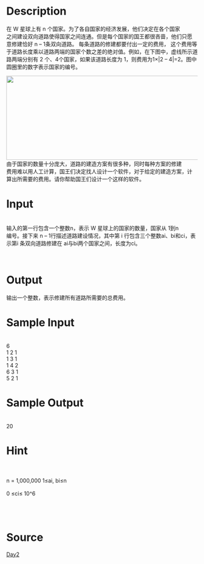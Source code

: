 
# Description

<div class="content"><p>在 W 星球上有 n 个国家。为了各自国家的经济发展，他们决定在各个国家<br/>
之间建设双向道路使得国家之间连通。但是每个国家的国王都很吝啬，他们只愿<br/>
意修建恰好 n – 1条双向道路。 每条道路的修建都要付出一定的费用， 这个费用等于道路长度乘以道路两端的国家个数之差的绝对值。例如，在下图中，虚线所示道路两端分别有 2 个、4个国家，如果该道路长度为 1，则费用为1×|2 – 4|=2。图中圆圈里的数字表示国家的编号。</p>
<p><img height="221" width="631" alt="" src="/source/bzoj/2435/img/aHR0cHM6Ly9seWRzeS5jb20vSnVkZ2VPbmxpbmUvdXBsb2FkLzIwMTEwOC8xKDIpLmpwZw==.jpg"/><br/>
由于国家的数量十分庞大，道路的建造方案有很多种，同时每种方案的修建<br/>
费用难以用人工计算，国王们决定找人设计一个软件，对于给定的建造方案，计<br/>
算出所需要的费用。请你帮助国王们设计一个这样的软件。</p></div>

# Input

<div class="content"><p><br/>
输入的第一行包含一个整数n，表示 W 星球上的国家的数量，国家从 1到n<br/>
编号。接下来 n – 1行描述道路建设情况，其中第 i 行包含三个整数ai、bi和ci，表<br/>
示第i 条双向道路修建在 ai与bi两个国家之间，长度为ci。</p>
<p><br/>
</p></div>

# Output

<div class="content"><p>输出一个整数，表示修建所有道路所需要的总费用。</p></div>

# Sample Input

<div class="content"><span class="sampledata"><br/>
6 <br/>
1 2 1 <br/>
1 3 1 <br/>
1 4 2 <br/>
6 3 1 <br/>
5 2 1 <br/>
</span></div>

# Sample Output

<div class="content"><span class="sampledata"><br/>
20<br/>
</span></div>

# Hint

<div class="content"><p></p><p><br/><br/>
n = 1,000,000 1≤ai, bi≤n <br/><br/>
0 ≤ci≤ 10^6<br/><br/>
 <br/><br/>
</p><p></p></div>

# Source

<div class="content"><p><a href="problemset.php?search=Day2">Day2</a></p></div>

